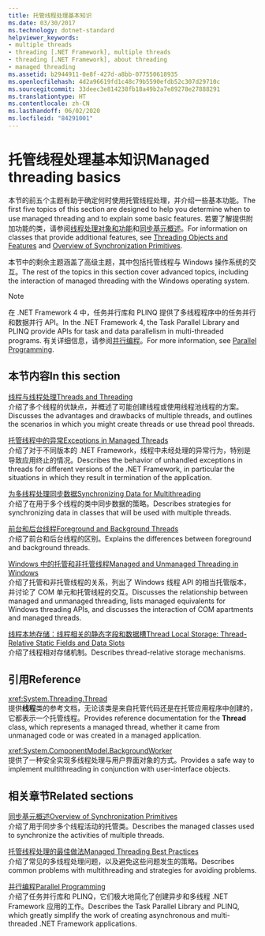 ```yaml
---
title: 托管线程处理基本知识
ms.date: 03/30/2017
ms.technology: dotnet-standard
helpviewer_keywords:
- multiple threads
- threading [.NET Framework], multiple threads
- threading [.NET Framework], about threading
- managed threading
ms.assetid: b2944911-0e8f-427d-a8bb-077550618935
ms.openlocfilehash: 4d2a96619fd1c48c79b5590efdb52c307d29710c
ms.sourcegitcommit: 33deec3e814238fb18a49b2a7e89278e27888291
ms.translationtype: HT
ms.contentlocale: zh-CN
ms.lasthandoff: 06/02/2020
ms.locfileid: "84291001"
---
```

# <a name="managed-threading-basics"></a><span data-ttu-id="26d29-102">托管线程处理基本知识</span><span class="sxs-lookup"><span data-stu-id="26d29-102">Managed threading basics</span></span>

<span data-ttu-id="26d29-103">本节的前五个主题有助于确定何时使用托管线程处理，并介绍一些基本功能。</span><span class="sxs-lookup"><span data-stu-id="26d29-103">The first five topics of this section are designed to help you determine when to use managed threading and to explain some basic features.</span></span> <span data-ttu-id="26d29-104">若要了解提供附加功能的类，请参阅[线程处理对象和功能](threading-objects-and-features.md)和[同步基元概述](overview-of-synchronization-primitives.md)。</span><span class="sxs-lookup"><span data-stu-id="26d29-104">For information on classes that provide additional features, see [Threading Objects and Features](threading-objects-and-features.md) and [Overview of Synchronization Primitives](overview-of-synchronization-primitives.md).</span></span>  
  
 <span data-ttu-id="26d29-105">本节中的剩余主题涵盖了高级主题，其中包括托管线程与 Windows 操作系统的交互。</span><span class="sxs-lookup"><span data-stu-id="26d29-105">The rest of the topics in this section cover advanced topics, including the interaction of managed threading with the Windows operating system.</span></span>  
  
> [!NOTE]
> <span data-ttu-id="26d29-106">在 .NET Framework 4 中，任务并行库和 PLINQ 提供了多线程程序中的任务并行和数据并行 API。</span><span class="sxs-lookup"><span data-stu-id="26d29-106">In the .NET Framework 4, the Task Parallel Library and PLINQ provide APIs for task and data parallelism in multi-threaded programs.</span></span> <span data-ttu-id="26d29-107">有关详细信息，请参阅[并行编程](../parallel-programming/index.md)。</span><span class="sxs-lookup"><span data-stu-id="26d29-107">For more information, see [Parallel Programming](../parallel-programming/index.md).</span></span>  
  
## <a name="in-this-section"></a><span data-ttu-id="26d29-108">本节内容</span><span class="sxs-lookup"><span data-stu-id="26d29-108">In this section</span></span>

 [<span data-ttu-id="26d29-109">线程与线程处理</span><span class="sxs-lookup"><span data-stu-id="26d29-109">Threads and Threading</span></span>](threads-and-threading.md)  
 <span data-ttu-id="26d29-110">介绍了多个线程的优缺点，并概述了可能创建线程或使用线程池线程的方案。</span><span class="sxs-lookup"><span data-stu-id="26d29-110">Discusses the advantages and drawbacks of multiple threads, and outlines the scenarios in which you might create threads or use thread pool threads.</span></span>  
  
 [<span data-ttu-id="26d29-111">托管线程中的异常</span><span class="sxs-lookup"><span data-stu-id="26d29-111">Exceptions in Managed Threads</span></span>](exceptions-in-managed-threads.md)  
 <span data-ttu-id="26d29-112">介绍了对于不同版本的 .NET Framework，线程中未经处理的异常行为，特别是导致应用终止的情况。</span><span class="sxs-lookup"><span data-stu-id="26d29-112">Describes the behavior of unhandled exceptions in threads for different versions of the .NET Framework, in particular the situations in which they result in termination of the application.</span></span>  
  
 [<span data-ttu-id="26d29-113">为多线程处理同步数据</span><span class="sxs-lookup"><span data-stu-id="26d29-113">Synchronizing Data for Multithreading</span></span>](synchronizing-data-for-multithreading.md)  
 <span data-ttu-id="26d29-114">介绍了在用于多个线程的类中同步数据的策略。</span><span class="sxs-lookup"><span data-stu-id="26d29-114">Describes strategies for synchronizing data in classes that will be used with multiple threads.</span></span>  
  
 [<span data-ttu-id="26d29-115">前台和后台线程</span><span class="sxs-lookup"><span data-stu-id="26d29-115">Foreground and Background Threads</span></span>](foreground-and-background-threads.md)  
 <span data-ttu-id="26d29-116">介绍了前台和后台线程的区别。</span><span class="sxs-lookup"><span data-stu-id="26d29-116">Explains the differences between foreground and background threads.</span></span>  
  
 [<span data-ttu-id="26d29-117">Windows 中的托管和非托管线程</span><span class="sxs-lookup"><span data-stu-id="26d29-117">Managed and Unmanaged Threading in Windows</span></span>](managed-and-unmanaged-threading-in-windows.md)  
 <span data-ttu-id="26d29-118">介绍了托管和非托管线程的关系，列出了 Windows 线程 API 的相当托管版本，并讨论了 COM 单元和托管线程的交互。</span><span class="sxs-lookup"><span data-stu-id="26d29-118">Discusses the relationship between managed and unmanaged threading, lists managed equivalents for Windows threading APIs, and discusses the interaction of COM apartments and managed threads.</span></span>  
  
 [<span data-ttu-id="26d29-119">线程本地存储：线程相关的静态字段和数据槽</span><span class="sxs-lookup"><span data-stu-id="26d29-119">Thread Local Storage: Thread-Relative Static Fields and Data Slots</span></span>](thread-local-storage-thread-relative-static-fields-and-data-slots.md)  
 <span data-ttu-id="26d29-120">介绍了线程相对存储机制。</span><span class="sxs-lookup"><span data-stu-id="26d29-120">Describes thread-relative storage mechanisms.</span></span>  
  
## <a name="reference"></a><span data-ttu-id="26d29-121">引用</span><span class="sxs-lookup"><span data-stu-id="26d29-121">Reference</span></span>

 <xref:System.Threading.Thread>  
 <span data-ttu-id="26d29-122">提供**线程**类的参考文档，无论该类是来自托管代码还是在托管应用程序中创建的，它都表示一个托管线程。</span><span class="sxs-lookup"><span data-stu-id="26d29-122">Provides reference documentation for the **Thread** class, which represents a managed thread, whether it came from unmanaged code or was created in a managed application.</span></span>  
  
 <xref:System.ComponentModel.BackgroundWorker>  
 <span data-ttu-id="26d29-123">提供了一种安全实现多线程处理与用户界面对象的方式。</span><span class="sxs-lookup"><span data-stu-id="26d29-123">Provides a safe way to implement multithreading in conjunction with user-interface objects.</span></span>  
  
## <a name="related-sections"></a><span data-ttu-id="26d29-124">相关章节</span><span class="sxs-lookup"><span data-stu-id="26d29-124">Related sections</span></span>

 [<span data-ttu-id="26d29-125">同步基元概述</span><span class="sxs-lookup"><span data-stu-id="26d29-125">Overview of Synchronization Primitives</span></span>](overview-of-synchronization-primitives.md)  
 <span data-ttu-id="26d29-126">介绍了用于同步多个线程活动的托管类。</span><span class="sxs-lookup"><span data-stu-id="26d29-126">Describes the managed classes used to synchronize the activities of multiple threads.</span></span>  
  
 [<span data-ttu-id="26d29-127">托管线程处理的最佳做法</span><span class="sxs-lookup"><span data-stu-id="26d29-127">Managed Threading Best Practices</span></span>](managed-threading-best-practices.md)  
 <span data-ttu-id="26d29-128">介绍了常见的多线程处理问题，以及避免这些问题发生的策略。</span><span class="sxs-lookup"><span data-stu-id="26d29-128">Describes common problems with multithreading and strategies for avoiding problems.</span></span>  
  
 [<span data-ttu-id="26d29-129">并行编程</span><span class="sxs-lookup"><span data-stu-id="26d29-129">Parallel Programming</span></span>](../parallel-programming/index.md)  
 <span data-ttu-id="26d29-130">介绍了任务并行库和 PLINQ，它们极大地简化了创建异步和多线程 .NET Framework 应用的工作。</span><span class="sxs-lookup"><span data-stu-id="26d29-130">Describes the Task Parallel Library and PLINQ, which greatly simplify the work of creating asynchronous and multi-threaded .NET Framework applications.</span></span>
